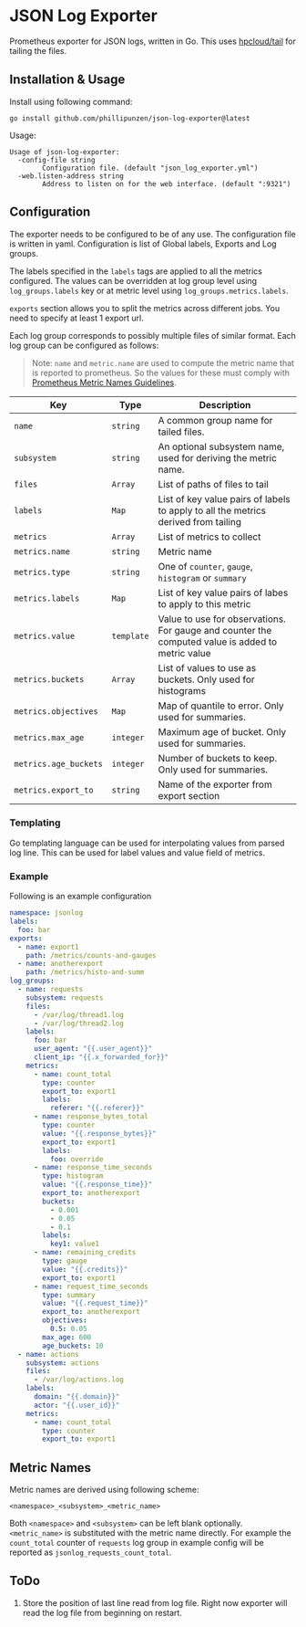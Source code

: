 # JSON Log Exporter

Prometheus exporter for JSON logs, written in Go. This uses 
[hpcloud/tail](https://github.com/hpcloud/tail) for tailing
the files.

## Installation & Usage
Install using following command:
```shell
go install github.com/phillipunzen/json-log-exporter@latest
```
Usage:
```
Usage of json-log-exporter:
  -config-file string
    	Configuration file. (default "json_log_exporter.yml")
  -web.listen-address string
    	Address to listen on for the web interface. (default ":9321")
```

##  Configuration
The exporter needs to be configured to be of any use. The configuration file is written
in yaml. Configuration is list of Global labels, Exports and Log groups. 

The labels specified in the `labels` tags are applied to all the metrics configured. The values
can be overridden at log group level using `log_groups.labels` key or at metric level using `log_groups.metrics.labels`.

`exports` section allows you to split the metrics across different jobs. You need to specify at least 1 export url.

Each log group corresponds to possibly multiple files of similar format. Each log group can be configured as follows:

> Note: `name` and `metric.name` are used to compute the metric name that is reported to
prometheus. So the values for these must comply with 
[Prometheus Metric Names Guidelines](https://prometheus.io/docs/practices/naming/#metric-names).


| Key                   | Type       | Description                                                                                      |
|-----------------------|------------|--------------------------------------------------------------------------------------------------|
| `name`                | `string`   | A common group name for tailed files.                                                            |
| `subsystem`           | `string`   | An optional subsystem name, used for deriving the metric name.                                   |
| `files`               | `Array`    | List of paths of files to tail                                                                   |
| `labels`              | `Map`      | List of key value pairs of labels to apply to all the metrics derived from tailing               |
| `metrics`             | `Array`    | List of metrics to collect                                                                       |
| `metrics.name`        | `string`   | Metric name                                                                                      |
| `metrics.type`        | `string`   | One of `counter`, `gauge`, `histogram` or `summary`                                              |
| `metrics.labels`      | `Map`      | List of key value pairs of labes to apply to this metric                                         |
| `metrics.value`       | `template` | Value to use for observations. For gauge and counter the computed value is added to metric value |
| `metrics.buckets`     | `Array`    | List of values to use as buckets. Only used for histograms                                       |
| `metrics.objectives`  | `Map`      | Map of quantile to error. Only used for summaries.                                               |
| `metrics.max_age`     | `integer`  | Maximum age of bucket. Only used for summaries.                                                  |
| `metrics.age_buckets` | `integer`  | Number of buckets to keep. Only used for summaries.                                              |
| `metrics.export_to`   | `string`   | Name of the exporter from export section                                                         |

### Templating
Go templating language can be used for interpolating values from
parsed log line. This can be used for label values and value field
of metrics. 

### Example
Following is an example configuration
```yaml
namespace: jsonlog
labels:
  foo: bar
exports:
  - name: export1
    path: /metrics/counts-and-gauges
  - name: anotherexport
    path: /metrics/histo-and-summ
log_groups:
  - name: requests
    subsystem: requests
    files:
      - /var/log/thread1.log
      - /var/log/thread2.log
    labels:
      foo: bar
      user_agent: "{{.user_agent}}"
      client_ip: "{{.x_forwarded_for}}"
    metrics:
      - name: count_total
        type: counter
        export_to: export1
        labels:
          referer: "{{.referer}}"
      - name: response_bytes_total
        type: counter
        value: "{{.response_bytes}}"
        export_to: export1
        labels:
          foo: override
      - name: response_time_seconds
        type: histogram
        value: "{{.response_time}}"
        export_to: anotherexport
        buckets:
          - 0.001
          - 0.05
          - 0.1
        labels:
          key1: value1
      - name: remaining_credits
        type: gauge
        value: "{{.credits}}"
        export_to: export1
      - name: request_time_seconds
        type: summary
        value: "{{.request_time}}"
        export_to: anotherexport
        objectives:
          0.5: 0.05
        max_age: 600
        age_buckets: 10
  - name: actions
    subsystem: actions
    files:
      - /var/log/actions.log
    labels:
      domain: "{{.domain}}"
      actor: "{{.user_id}}"
    metrics:
      - name: count_total
        type: counter
        export_to: export1
```

## Metric Names

Metric names are derived using following scheme:

```
<namespace>_<subsystem>_<metric_name>
```

Both `<namespace>` and `<subsystem>` can be left blank optionally. `<metric_name>` is substituted with the metric name directly. For example the `count_total` counter of `requests` log 
group in example config will be reported as `jsonlog_requests_count_total`.

## ToDo
1. Store the position of last line read from log file. Right now
exporter will read the log file from beginning on restart.
